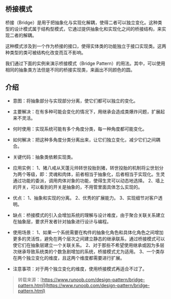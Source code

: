 ## 桥接模式
桥接（Bridge）是用于把抽象化与实现化解耦，使得二者可以独立变化。这种类型的设计模式属于结构型模式，它通过提供抽象化和实现化之间的桥接结构，来实现二者的解耦。

这种模式涉及到一个作为桥接的接口，使得实体类的功能独立于接口实现类。这两种类型的类可被结构化改变而互不影响。

我们通过下面的实例来演示桥接模式（Bridge Pattern）的用法。其中，可以使用相同的抽象类方法但是不同的桥接实现类，来画出不同颜色的圆。

## 介绍
- 意图：将抽象部分与实现部分分离，使它们都可以独立的变化。

- 主要解决：在有多种可能会变化的情况下，用继承会造成类爆炸问题，扩展起来不灵活。

- 何时使用：实现系统可能有多个角度分类，每一种角度都可能变化。

- 如何解决：把这种多角度分类分离出来，让它们独立变化，减少它们之间耦合。

- 关键代码：抽象类依赖实现类。

- 应用实例： 1、猪八戒从天蓬元帅转世投胎到猪，转世投胎的机制将尘世划分为两个等级，即：灵魂和肉体，前者相当于抽象化，后者相当于实现化。生灵通过功能的委派，调用肉体对象的功能，使得生灵可以动态地选择。 2、墙上的开关，可以看到的开关是抽象的，不用管里面具体怎么实现的。

- 优点： 1、抽象和实现的分离。 2、优秀的扩展能力。 3、实现细节对客户透明。

- 缺点：桥接模式的引入会增加系统的理解与设计难度，由于聚合关联关系建立在抽象层，要求开发者针对抽象进行设计与编程。

- 使用场景： 1、如果一个系统需要在构件的抽象化角色和具体化角色之间增加更多的灵活性，避免在两个层次之间建立静态的继承联系，通过桥接模式可以使它们在抽象层建立一个关联关系。 2、对于那些不希望使用继承或因为多层次继承导致系统类的个数急剧增加的系统，桥接模式尤为适用。 3、一个类存在两个独立变化的维度，且这两个维度都需要进行扩展。

- 注意事项：对于两个独立变化的维度，使用桥接模式再适合不过了。

> 转载来源：[https://www.runoob.com/design-pattern/bridge-pattern.html](https://www.runoob.com/design-pattern/bridge-pattern.html)